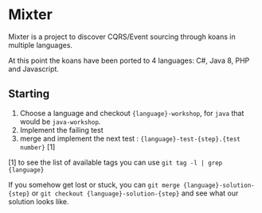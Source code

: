 Mixter 
======
Mixter is a project to discover CQRS/Event sourcing through koans in multiple
languages. 

At this point the koans have been ported to 4 languages: C#, Java 8, PHP and
Javascript. 

Starting
-------

1. Choose a language and checkout `{language}-workshop`, for `java` that would be
`java-workshop`.
2. Implement the failing test
3. merge and implement the next test : `{language}-test-{step}.{test number}` [1]

[1] to see the list of available tags you can use `git tag -l | grep {language}`

If you somehow get lost or stuck, you can `git merge {language}-solution-{step}` 
or `git checkout {language}-solution-{step}` and see what our solution looks like.
